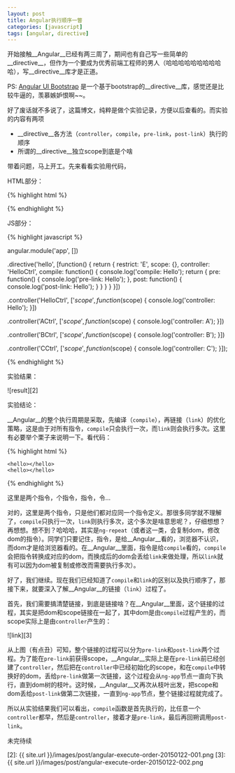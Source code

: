```yaml
---
layout: post
title: Angular执行顺序一瞥
categories: [javascript]
tags: [angular, directive]
---
```


开始接触__Angular__已经有两三周了，期间也有自己写一些简单的__directive__，但作为一个要成为优秀前端工程师的男人（哈哈哈哈哈哈哈哈哈哈），写__directive__库才是正道。

PS: [Angular UI Bootstrap][1] 是一个基于bootstrap的__directive__库，感觉还是比较牛逼的，羡慕嫉妒恨啊~~。

好了废话就不多说了，这篇博文，纯粹是做个实验记录，方便以后查看的。而实验的内容有两项

 * __directive__各方法（`controller`，`compile`，`pre-link`，`post-link`）执行的顺序
 * 所谓的__directive__独立scope到底是个啥

带着问题，马上开工。先来看看实验用代码，

HTML部分：

{% highlight html %}

<!DOCTYPE html>
<html lang="en" ng-app="app">
<head>
    <meta charset="UTF-8">
    <title>Angular</title>
</head>
<body>
    <div ng-controller="ACtrl"></div>
    <div ng-controller="BCtrl">
        <hello>
            <div ng-controller="CCtrl"></div>
        </hello>
    </div>
</body>
</html>

{% endhighlight %}

JS部分：

{% highlight javascript %}

angular.module('app', [])

.directive('hello', [function() {
    return {
        restrict: 'E',
        scope: {},
        controller: 'HelloCtrl',
        compile: function() {
            console.log('compile: Hello');
            return {
                pre: function() {
                    console.log('pre-link: Hello');
                },
                post: function() {
                    console.log('post-link: Hello');
                }
            }
        }
    }
}])

.controller('HelloCtrl', ['$scope', function($scope) {
    console.log('controller: Hello');
}])

.controller('ACtrl', ['$scope', function($scope) {
    console.log('controller: A');
}])

.controller('BCtrl', ['$scope', function($scope) {
    console.log('controller: B');
}])

.controller('CCtrl', ['$scope', function($scope) {
    console.log('controller: C');
}]);

{% endhighlight %}

实验结果：

![result][2]

实验结论：

__Angular__的整个执行周期是采取，先编译（`compile`），再链接（`link`）的优化策略，这是由于对所有指令，`compile`只会执行一次，而`link`则会执行多次。这里有必要举个栗子来说明一下。看代码：

{% highlight html %}

<!DOCTYPE html>
<html lang="en" ng-app="app">
<head>
<meta charset="UTF-8">
<title>Angular</title>
</head>
<body>

    <hello></hello>
    <hello></hello>

</body>
</html>

{% endhighlight %}

这里是两个指令，个指令，指令，令...

对的，这里是两个指令，只是他们都对应同一个指令定义。那很多同学就不理解了，`compile`只执行一次，`link`则执行多次，这个多次是啥意思呢？，仔细想想？再想想。想不到？哈哈哈，其实是`ng-repeat`（或者这一类，会复制dom，修改dom的指令）。同学们只要记住，指令，是给__Angular__看的，浏览器不认识，而dom才是给浏览器看的。在__Angular__里面，指令是给`compile`看的，`compile`会把指令转换成对应的dom，而换成后的dom会丢给`link`来做处理，所以`link`就有可以因为dom被复制或修改而需要执行多次）。

好了，我们继续。现在我们已经知道了`compile`和`link`的区别以及执行顺序了，那接下来，就要深入了解__Angular__的链接（`link`）过程了。

首先，我们需要搞清楚链接，到底是链接啥？在__Angular__里面，这个链接的过程，其实是把dom和scope链接在一起了，其中dom是由`compile`过程产生的，而scope实际上是由`controller`产生的：

![link][3]

从上图（有点丑）可知，整个链接的过程可以分为`pre-link`和`post-link`两个过程。为了能在`pre-link`前获得scope，__Angular__实际上是在`pre-link`前已经创建了`controller`，然后把在`controller`中已经初始化的scope，和在`compile`中转换好的dom，丢给`pre-link`做第一次链接，这个过程会从`ng-app`节点一直向下执行，直到dom树的枝叶。这时候，__Angular__又再次从枝叶出发，把scope和dom丢给`post-link`做第二次链接，一直到`ng-app`节点，整个链接过程就完成了。

所以从实验结果我们可以看出，`compile`函数是首先执行的，比任意一个`controller`都早，然后是`controller`，接着才是`pre-link`，最后再回朔调用`post-link`。

未完待续



[1]: http://angular-ui.github.io/bootstrap/
[2]: {{ site.url }}/images/post/angular-execute-order-20150122-001.png
[3]: {{ site.url }}/images/post/angular-execute-order-20150122-002.png